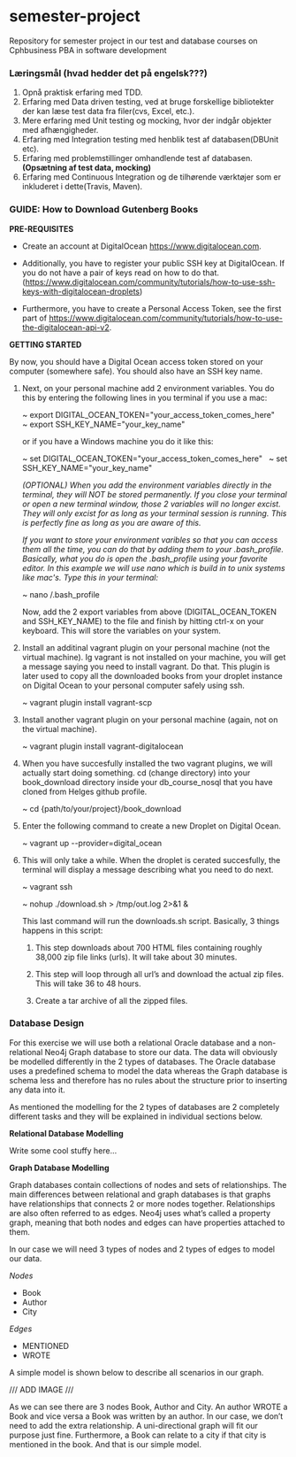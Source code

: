 # semester-project
Repository for semester project in our test and database courses on Cphbusiness PBA in software development

### Læringsmål (hvad hedder det på engelsk???)

1. Opnå praktisk erfaring med TDD.
2. Erfaring med Data driven testing, ved at bruge forskellige bibliotekter der kan læse test data fra filer(cvs, Excel, etc.).
3. Mere erfaring med Unit testing og mocking, hvor der indgår objekter med afhængigheder.
4. Erfaring med  Integration testing med henblik test af databasen(DBUnit etc).
5. Erfaring med problemstillinger omhandlende test af databasen.**(Opsætning af test data, mocking)**
6. Erfaring med Continuous Integration og de tilhørende værktøjer som er inkluderet i dette(Travis, Maven). 

### GUIDE: How to Download Gutenberg Books

**PRE-REQUISITES**

* Create an account at DigitalOcean https://www.digitalocean.com.

* Additionally, you have to register your public SSH key at DigitalOcean. If you do not have a pair of keys read on how to do that. (https://www.digitalocean.com/community/tutorials/how-to-use-ssh-keys-with-digitalocean-droplets)

* Furthermore, you have to create a Personal Access Token, see the first part of https://www.digitalocean.com/community/tutorials/how-to-use-the-digitalocean-api-v2.

**GETTING STARTED**

By now, you should have a Digital Ocean access token stored on your computer (somewhere safe). You should also have an SSH key name.

1. Next, on your personal machine add 2 environment variables. You do this by entering the following lines in you terminal if    you use a mac:

   ~ export DIGITAL_OCEAN_TOKEN="your_access_token_comes_here"    
   ~ export SSH_KEY_NAME="your_key_name"    

   or if you have a Windows machine you do it like this:  

   ~ set DIGITAL_OCEAN_TOKEN="your_access_token_comes_here"   
   ~ set SSH_KEY_NAME="your_key_name"   

   _(OPTIONAL) When you add the environment variables directly in the terminal, they will NOT be stored permanently. If you        close your terminal or open a new terminal window, those 2 variables will no longer excist. They will only excist for as      long as your terminal session is running. This is perfectly fine as long as you are aware of this._  
   
   _If you want to store your environment varibles so that you can access them all the time, you can do that by adding them to    your .bash_profile. Basically, what you do is open the .bash_profile using your favorite editor. In this example we will      use nano which is build in to unix systems like mac's. Type this in your terminal:_  
   
   ~ nano /.bash_profile  
   
   Now, add the 2 export variables from above (DIGITAL_OCEAN_TOKEN and SSH_KEY_NAME) to the file and finish by hitting ctrl-x    on your keyboard. This will store the variables on your system.
   
   
2. Install an additinal vagrant plugin on your personal machine (not the virtual machine). Ig vagrant is not installed on your    machine, you will get a message saying you need to install vagrant. Do that. This plugin is later used to copy all the        downloaded books from your droplet instance on Digital Ocean to your personal computer safely using ssh.

   ~ vagrant plugin install vagrant-scp
   
   
3. Install another vagrant plugin on your personal machine (again, not on the virtual machine).  

   ~ vagrant plugin install vagrant-digitalocean
   
   
4. When you have succesfully installed the two vagrant plugins, we will actually start doing something. cd (change directory)    into your book_download directory inside your db_course_nosql that you have cloned from Helges github profile.

   ~ cd {path/to/your/project}/book_download
   
   
5. Enter the following command to create a new Droplet on Digital Ocean.   

   ~ vagrant up --provider=digital_ocean
   
   
6. This will only take a while. When the droplet is cerated succesfully, the terminal will display a message describing what      you need to do next.

   ~ vagrant ssh  
   
   ~ nohup ./download.sh > /tmp/out.log 2>&1 &   
   
   This last command will run the downloads.sh script. Basically, 3 things happens in this script:   
   
      1. This step downloads about 700 HTML files containing roughly 38,000 zip file links (urls). It will take about 30                minutes.   
      
      2.	This step will loop through all url’s and download the actual zip files. This will take 36 to 48 hours.   

      3.	Create a tar archive of all the zipped files.   
 
   

### Database Design

For this exercise we will use both a relational Oracle database and  a non-relational Neo4j Graph database to store our data. The data will obviously be modelled differently in the 2 types of databases. The Oracle database uses a predefined schema to model the data whereas the Graph database is schema less and therefore has no rules about the structure prior to inserting any data into it.

As mentioned the modelling for the 2 types of databases are 2 completely different tasks and they will be explained in individual sections below.

**Relational Database Modelling**

Write some cool stuffy here…



**Graph Database Modelling**

Graph databases contain collections of nodes and sets of relationships. The main differences between relational and graph databases is that graphs have relationships that connects 2 or more nodes together. Relationships are also often referred to as edges. Neo4j uses what’s called a property graph, meaning that both nodes and edges can have properties attached to them.

In our case we will need 3 types of nodes and 2 types of edges to model our data. 

_Nodes_
* Book 
* Author
* City

_Edges_
* MENTIONED
* WROTE

A simple model is shown below to describe all scenarios in our graph. 

/// ADD IMAGE ///

As we can see there are 3 nodes Book, Author and City. An author WROTE a Book and vice versa a Book was written by an author. In our case, we don’t need to add the extra relationship. A uni-directional graph will fit our purpose just fine. Furthermore, a Book can relate to a city if that city is mentioned in the book. And that is our simple model.
